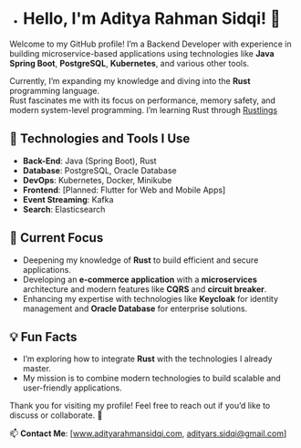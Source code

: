 - # Hello, I'm Aditya Rahman Sidqi! 👋  

Welcome to my GitHub profile! I’m a Backend Developer with experience in building microservice-based applications using technologies like **Java Spring Boot**, **PostgreSQL**, **Kubernetes**, and various other tools.  

Currently, I’m expanding my knowledge and diving into the **Rust** programming language.  
Rust fascinates me with its focus on performance, memory safety, and modern system-level programming. I’m learning Rust through [Rustlings](https://github.com/rust-lang/rustlings)  

## 🔧 Technologies and Tools I Use  
- **Back-End**: Java (Spring Boot), Rust  
- **Database**: PostgreSQL, Oracle Database  
- **DevOps**: Kubernetes, Docker, Minikube  
- **Frontend**: [Planned: Flutter for Web and Mobile Apps]  
- **Event Streaming**: Kafka  
- **Search**: Elasticsearch  

## 🎯 Current Focus  
- Deepening my knowledge of **Rust** to build efficient and secure applications.  
- Developing an **e-commerce application** with a **microservices** architecture and modern features like **CQRS** and **circuit breaker**.  
- Enhancing my expertise with technologies like **Keycloak** for identity management and **Oracle Database** for enterprise solutions.  

## 💡 Fun Facts  
- I’m exploring how to integrate **Rust** with the technologies I already master.  
- My mission is to combine modern technologies to build scalable and user-friendly applications.  

Thank you for visiting my profile! Feel free to reach out if you’d like to discuss or collaborate. 🚀  

📫 **Contact Me**: [www.adityarahmansidqi.com, adityars.sidqi@gmail.com]  


<!---
adityars-sidqi/adityars-sidqi is a ✨ special ✨ repository because its `README.md` (this file) appears on your GitHub profile.
You can click the Preview link to take a look at your changes.
--->
